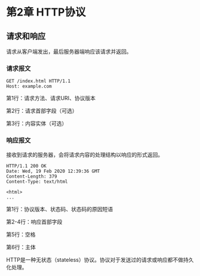 # 第2章 HTTP协议
## 请求和响应

请求从客户端发出，最后服务器端响应该请求并返回。

### 请求报文

```
GET	/index.html HTTP/1.1
Host: example.com

```

第1行：请求方法、请求URI、协议版本

第2行：请求首部字段（可选）

第3行：内容实体（可选）

### 响应报文

接收到请求的服务器，会将请求内容的处理结构以响应的形式返回。

```
HTTP/1.1 200 OK
Date: Wed, 19 Feb 2020 12:39:36 GMT
Content-Length: 379
Content-Type: text/html

<html>
...
```

第1行：协议版本、状态码、状态码的原因短语

第2-4行：响应首部字段

第5行：空格

第6行：主体

HTTP是一种无状态（stateless）协议。协议对于发送过的请求或响应都不做持久化处理。

